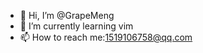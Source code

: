 - 👋 Hi, I’m @GrapeMeng
- 🌱 I’m currently learning vim
- 📫 How to reach me:1519106758@qq.com

<!---
GrapeMeng/GrapeMeng is a ✨ special ✨ repository because its `README.md` (this file) appears on your GitHub profile.
You can click the Preview link to take a look at your changes.
--->
